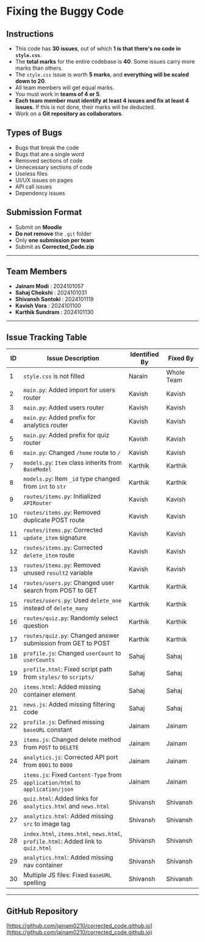 # Fixing the Buggy Code

## Instructions

- This code has **30 issues**, out of which **1 is that there's no code in `style.css`**.
- The **total marks** for the entire codebase is **40**. Some issues carry more marks than others.
- The `style.css` issue is worth **5 marks**, and **everything will be scaled down to 20**.
- All team members will get equal marks.
- You must work in **teams of 4 or 5**.
- **Each team member must identify at least 4 issues and fix at least 4 issues.** If this is not done, their marks will be deducted.
- Work on a **Git repository as collaborators**.

## Types of Bugs

- Bugs that break the code
- Bugs that are a single word
- Removed sections of code
- Unnecessary sections of code
- Useless files
- UI/UX issues on pages
- API call issues
- Dependency issues

## Submission Format

- Submit on **Moodle**
- **Do not remove** the `.git` folder
- Only **one submission per team**
- Submit as **Corrected_Code.zip**

---

## Team Members

- **Jainam Modi** : 2024101057  
- **Sahaj Chokshi** : 2024101031  
- **Shivansh Santoki** : 2024101119  
- **Kavish Vora** : 2024101100  
- **Karthik Sundram** : 2024101130  

---

## Issue Tracking Table

| ID  | Issue Description                                                | Identified By | Fixed By     |
|-----|------------------------------------------------------------------|---------------|--------------|
| 1   | `style.css` is not filled                                       | Narain        | Whole Team   |
| 2   | `main.py`: Added import for users router                        | Kavish        | Kavish       |
| 3   | `main.py`: Added users router                                   | Kavish        | Kavish       |
| 4   | `main.py`: Added prefix for analytics router                    | Kavish        | Kavish       |
| 5   | `main.py`: Added prefix for quiz router                         | Kavish        | Kavish       |
| 6   | `main.py`: Changed `/home` route to `/`                         | Kavish        | Kavish       |
| 7   | `models.py`: `Item` class inherits from `BaseModel`            | Karthik       | Karthik      |
| 8   | `models.py`: Item `_id` type changed from `int` to `str`        | Karthik       | Karthik      |
| 9   | `routes/items.py`: Initialized `APIRouter`                      | Kavish        | Kavish       |
| 10  | `routes/items.py`: Removed duplicate POST route                 | Kavish        | Kavish       |
| 11  | `routes/items.py`: Corrected `update_item` signature            | Kavish        | Kavish       |
| 12  | `routes/items.py`: Corrected `delete_item` route                | Kavish        | Kavish       |
| 13  | `routes/items.py`: Removed unused `result2` variable            | Kavish        | Kavish       |
| 14  | `routes/users.py`: Changed user search from POST to GET         | Karthik       | Karthik      |
| 15  | `routes/users.py`: Used `delete_one` instead of `delete_many`   | Karthik       | Karthik      |
| 16  | `routes/quiz.py`: Randomly select question                      | Karthik       | Karthik      |
| 17  | `routes/quiz.py`: Changed answer submission from GET to POST    | Karthik       | Karthik      |
| 18  | `profile.js`: Changed `userCount` to `userCounts`               | Sahaj         | Sahaj        |
| 19  | `profile.html`: Fixed script path from `styles/` to `scripts/`  | Sahaj         | Sahaj        |
| 20  | `items.html`: Added missing container element                   | Sahaj         | Sahaj        |
| 21  | `news.js`: Added missing filtering code                         | Sahaj         | Sahaj        |
| 22  | `profile.js`: Defined missing `baseURL` constant                | Jainam        | Jainam       |
| 23  | `items.js`: Changed delete method from `POST` to `DELETE`       | Jainam        | Jainam       |
| 24  | `analytics.js`: Corrected API port from `8001` to `8000`        | Jainam        | Jainam       |
| 25  | `items.js`: Fixed `Content-Type` from `application/html` to `application/json` | Jainam | Jainam |
| 26  | `quiz.html`: Added links for `analytics.html` and `news.html`   | Shivansh      | Shivansh     |
| 27  | `analytics.html`: Added missing `src` to image tag              | Shivansh      | Shivansh     |
| 28  | `index.html`, `items.html`, `news.html`, `profile.html`: Added link to `quiz.html` | Shivansh | Shivansh |
| 29  | `analytics.html`: Added missing nav container                   | Shivansh      | Shivansh     |
| 30  | Multiple JS files: Fixed `baseURL` spelling                     | Shivansh      | Shivansh     |

---

## GitHub Repository

[https://github.com/jainam0210/corrected_code.github.io](https://github.com/jainam0210/corrected_code.github.io)


